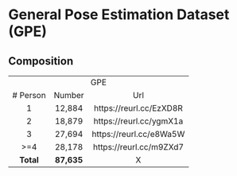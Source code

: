 # General Pose Estimation Dataset (GPE)


## Composition

<table>
    <tr>
        <td colspan="3" align="center">GPE</td> 
   </tr>
    <tr>
        <td align="center"># Person</td>
        <td align="center">Number</td>
        <td align="center">Url</td>
    </tr>
    <tr>
        <td align="center">1</td>
        <td align="center">12,884</td>
        <td align="center">https://reurl.cc/EzXD8R</td>
    </tr>
    <tr>
        <td align="center">2</td>
        <td align="center">18,879</td>
        <td align="center">https://reurl.cc/ygmX1a</td>
    </tr>
    <tr>
        <td align="center">3</td>
        <td align="center">27,694</td>
        <td align="center">https://reurl.cc/e8Wa5W</td>
    </tr>
    <tr>
        <td align="center">>=4</td>
        <td align="center">28,178</td>
        <td align="center">https://reurl.cc/m9ZXd7</td>
    </tr>
    <tr>
        <td align="center"><b>Total</b></td>
        <td align="center"><b>87,635</b></td>
        <td align="center">X</td>
    </tr>
</table>
